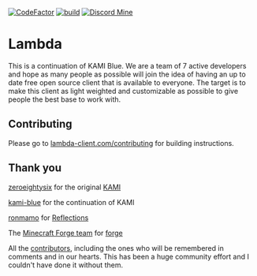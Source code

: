 [![CodeFactor](https://www.codefactor.io/repository/github/lambda-client/lambda/badge)](https://www.codefactor.io/repository/github/lambda-client/lambda)
[![build](https://github.com/lambda-client/lambda/workflows/gradle_build/badge.svg)](https://github.com/lambda-client/lambda/actions)
[![Discord Mine](https://img.shields.io/discord/834570721070022687?label=chat&logo=discord&logoColor=white)](https://discord.gg/SYS2CXGsqa)

# Lambda

This is a continuation of KAMI Blue. We are a team of 7 active developers and hope as many people as possible will join the idea of having an up to date free open source client that is available to everyone. The target is to make this client as light weighted and customizable as possible to give people the best base to work with.

## Contributing

Please go to [lambda-client.com/contributing](https://lambda-client.com/contributing) for building instructions.

## Thank you

[zeroeightysix](https://github.com/zeroeightysix) for the original [KAMI](https://github.com/zeroeightysix/KAMI)

[kami-blue](https://github.com/kami-blue/client) for the continuation of KAMI

[ronmamo](https://github.com/ronmamo/) for [Reflections](https://github.com/ronmamo/reflections)

The [Minecraft Forge team](https://github.com/MinecraftForge) for [forge](https://files.minecraftforge.net/)

All the [contributors](https://github.com/lambda-client/lambda/graphs/contributors), including the ones who will be remembered in comments and in our hearts. This has been a huge community effort and I couldn't have done it without them.
